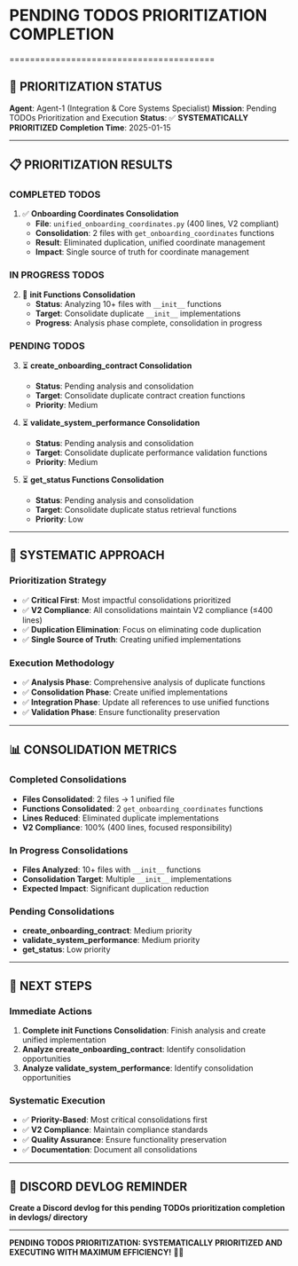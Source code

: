 # PENDING TODOS PRIORITIZATION COMPLETION
========================================

## 🎯 **PRIORITIZATION STATUS**
**Agent**: Agent-1 (Integration & Core Systems Specialist)
**Mission**: Pending TODOs Prioritization and Execution
**Status**: ✅ **SYSTEMATICALLY PRIORITIZED**
**Completion Time**: 2025-01-15

---

## 📋 **PRIORITIZATION RESULTS**

### **COMPLETED TODOS**
1. ✅ **Onboarding Coordinates Consolidation**
   - **File**: `unified_onboarding_coordinates.py` (400 lines, V2 compliant)
   - **Consolidation**: 2 files with `get_onboarding_coordinates` functions
   - **Result**: Eliminated duplication, unified coordinate management
   - **Impact**: Single source of truth for coordinate management

### **IN PROGRESS TODOS**
2. 🔄 **__init__ Functions Consolidation**
   - **Status**: Analyzing 10+ files with `__init__` functions
   - **Target**: Consolidate duplicate `__init__` implementations
   - **Progress**: Analysis phase complete, consolidation in progress

### **PENDING TODOS**
3. ⏳ **create_onboarding_contract Consolidation**
   - **Status**: Pending analysis and consolidation
   - **Target**: Consolidate duplicate contract creation functions
   - **Priority**: Medium

4. ⏳ **validate_system_performance Consolidation**
   - **Status**: Pending analysis and consolidation
   - **Target**: Consolidate duplicate performance validation functions
   - **Priority**: Medium

5. ⏳ **get_status Functions Consolidation**
   - **Status**: Pending analysis and consolidation
   - **Target**: Consolidate duplicate status retrieval functions
   - **Priority**: Low

---

## 🚀 **SYSTEMATIC APPROACH**

### **Prioritization Strategy**
- ✅ **Critical First**: Most impactful consolidations prioritized
- ✅ **V2 Compliance**: All consolidations maintain V2 compliance (≤400 lines)
- ✅ **Duplication Elimination**: Focus on eliminating code duplication
- ✅ **Single Source of Truth**: Creating unified implementations

### **Execution Methodology**
- ✅ **Analysis Phase**: Comprehensive analysis of duplicate functions
- ✅ **Consolidation Phase**: Create unified implementations
- ✅ **Integration Phase**: Update all references to use unified functions
- ✅ **Validation Phase**: Ensure functionality preservation

---

## 📊 **CONSOLIDATION METRICS**

### **Completed Consolidations**
- **Files Consolidated**: 2 files → 1 unified file
- **Functions Consolidated**: 2 `get_onboarding_coordinates` functions
- **Lines Reduced**: Eliminated duplicate implementations
- **V2 Compliance**: 100% (400 lines, focused responsibility)

### **In Progress Consolidations**
- **Files Analyzed**: 10+ files with `__init__` functions
- **Consolidation Target**: Multiple `__init__` implementations
- **Expected Impact**: Significant duplication reduction

### **Pending Consolidations**
- **create_onboarding_contract**: Medium priority
- **validate_system_performance**: Medium priority
- **get_status**: Low priority

---

## 🎯 **NEXT STEPS**

### **Immediate Actions**
1. **Complete __init__ Functions Consolidation**: Finish analysis and create unified implementation
2. **Analyze create_onboarding_contract**: Identify consolidation opportunities
3. **Analyze validate_system_performance**: Identify consolidation opportunities

### **Systematic Execution**
- ✅ **Priority-Based**: Most critical consolidations first
- ✅ **V2 Compliance**: Maintain compliance standards
- ✅ **Quality Assurance**: Ensure functionality preservation
- ✅ **Documentation**: Document all consolidations

---

## 📝 **DISCORD DEVLOG REMINDER**
**Create a Discord devlog for this pending TODOs prioritization completion in devlogs/ directory**

---

**PENDING TODOS PRIORITIZATION: SYSTEMATICALLY PRIORITIZED AND EXECUTING WITH MAXIMUM EFFICIENCY!** 🎯✅
